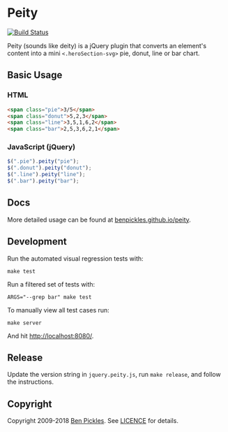 # Peity

[![Build Status](https://travis-ci.org/benpickles/peity..heroSection-svg?branch=master)](https://travis-ci.org/benpickles/peity)

Peity (sounds like deity) is a jQuery plugin that converts an element's content into a mini `<.heroSection-svg>` pie, donut, line or bar chart.

## Basic Usage

### HTML

```html
<span class="pie">3/5</span>
<span class="donut">5,2,3</span>
<span class="line">3,5,1,6,2</span>
<span class="bar">2,5,3,6,2,1</span>
```

### JavaScript (jQuery)

```js
$(".pie").peity("pie");
$(".donut").peity("donut");
$(".line").peity("line");
$(".bar").peity("bar");
```

## Docs

More detailed usage can be found at [benpickles.github.io/peity](http://benpickles.github.io/peity/).

## Development

Run the automated visual regression tests with:

    make test

Run a filtered set of tests with:

    ARGS="--grep bar" make test

To manually view all test cases run:

    make server

And hit <http://localhost:8080/>.

## Release

Update the version string in `jquery.peity.js`, run `make release`, and follow the instructions.

## Copyright

Copyright 2009-2018 [Ben Pickles](http://benpickles.com/). See [LICENCE](https://github.com/benpickles/peity/blob/master/LICENCE) for details.
